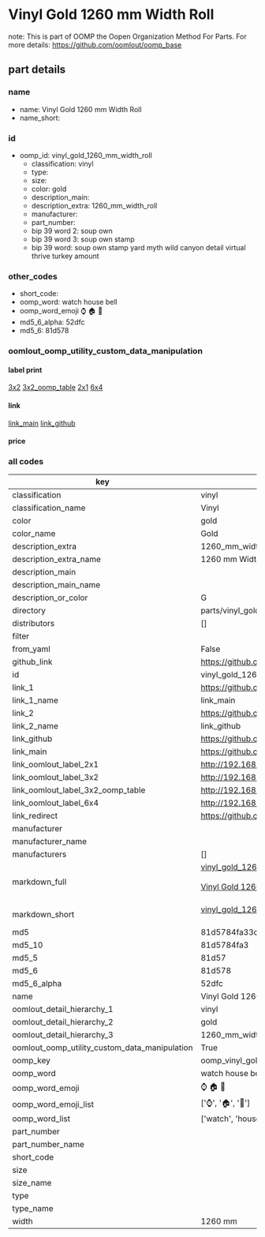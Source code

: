 # Vinyl Gold 1260 mm Width Roll  

note: This is part of OOMP the Oopen Organization Method For Parts. For more details: https://github.com/oomlout/oomp_base

##  part details
  







### name
* name: Vinyl Gold 1260 mm Width Roll
* name_short: 
### id
* oomp_id: vinyl_gold_1260_mm_width_roll
  * classification: vinyl
  * type: 
  * size: 
  * color: gold
  * description_main: 
  * description_extra: 1260_mm_width_roll
  * manufacturer: 
  * part_number: 
  * bip 39 word 2: soup own
  * bip 39 word 3: soup own stamp
  * bip 39 word: soup own stamp yard myth wild canyon detail virtual thrive turkey amount

### other_codes
* short_code: 
* oomp_word: watch house bell
* oomp_word_emoji :watch: :house: :bell:
* md5_6_alpha: 52dfc
* md5_6: 81d578






### oomlout_oomp_utility_custom_data_manipulation
#### label print
[3x2](http://192.168.1.245:1112/?label=oomp%2052dfc)
[3x2_oomp_table](http://192.168.1.108:1112/?label=oomp%2052dfc)
[2x1](http://192.168.1.242:1112/?label=oomp%2052dfc)
[6x4](http://192.168.1.55:1112/?label=oomp%2052dfc)    

#### link

[link_main](https://github.com/oomlout/oomlout_oomp_version_1_messy/tree/main/parts/vinyl_gold_1260_mm_width_roll) [link_github](https://github.com/oomlout/oomlout_oomp_version_1_messy/tree/main/parts/vinyl_gold_1260_mm_width_roll)                             

#### price







### all codes 
| key | value |  
| --- | --- |  
| classification | vinyl |  
| classification_name | Vinyl |  
| color | gold |  
| color_name | Gold |  
| description_extra | 1260_mm_width_roll |  
| description_extra_name | 1260 mm Width Roll |  
| description_main |  |  
| description_main_name |  |  
| description_or_color | G  |  
| directory | parts/vinyl_gold_1260_mm_width_roll |  
| distributors | [] |  
| filter |  |  
| from_yaml | False |  
| github_link | https://github.com/oomlout/oomlout_oomp_part_src/tree/main/parts/vinyl_gold_1260_mm_width_roll |  
| id | vinyl_gold_1260_mm_width_roll |  
| link_1 | https://github.com/oomlout/oomlout_oomp_version_1_messy/tree/main/parts/vinyl_gold_1260_mm_width_roll |  
| link_1_name | link_main |  
| link_2 | https://github.com/oomlout/oomlout_oomp_version_1_messy/tree/main/parts/vinyl_gold_1260_mm_width_roll |  
| link_2_name | link_github |  
| link_github | https://github.com/oomlout/oomlout_oomp_version_1_messy/tree/main/parts/vinyl_gold_1260_mm_width_roll |  
| link_main | https://github.com/oomlout/oomlout_oomp_version_1_messy/tree/main/parts/vinyl_gold_1260_mm_width_roll |  
| link_oomlout_label_2x1 | http://192.168.1.242:1112/?label=oomp%2052dfc |  
| link_oomlout_label_3x2 | http://192.168.1.245:1112/?label=oomp%2052dfc |  
| link_oomlout_label_3x2_oomp_table | http://192.168.1.108:1112/?label=oomp%2052dfc |  
| link_oomlout_label_6x4 | http://192.168.1.55:1112/?label=oomp%2052dfc |  
| link_redirect | https://github.com/oomlout/oomlout_oomp_version_1_messy/tree/main/parts/vinyl_gold_1260_mm_width_roll |  
| manufacturer |  |  
| manufacturer_name |  |  
| manufacturers | [] |  
| markdown_full | [vinyl_gold_1260_mm_width_roll](none)<br>[](none)<br>[Vinyl Gold 1260 Mm Width Roll](none)<br><br> |  
| markdown_short | [vinyl_gold_1260_mm_width_roll](none)<br><br> |  
| md5 | 81d5784fa33c443bec494feda8e7867f |  
| md5_10 | 81d5784fa3 |  
| md5_5 | 81d57 |  
| md5_6 | 81d578 |  
| md5_6_alpha | 52dfc |  
| name | Vinyl Gold 1260 mm Width Roll |  
| oomlout_detail_hierarchy_1 | vinyl |  
| oomlout_detail_hierarchy_2 | gold |  
| oomlout_detail_hierarchy_3 | 1260_mm_width |  
| oomlout_oomp_utility_custom_data_manipulation | True |  
| oomp_key | oomp_vinyl_gold_1260_mm_width_roll |  
| oomp_word | watch house bell |  
| oomp_word_emoji | :watch: :house: :bell: |  
| oomp_word_emoji_list | [':watch:', ':house:', ':bell:'] |  
| oomp_word_list | ['watch', 'house', 'bell'] |  
| part_number |  |  
| part_number_name |  |  
| short_code |  |  
| size |  |  
| size_name |  |  
| type |  |  
| type_name |  |  
| width | 1260 mm |  
